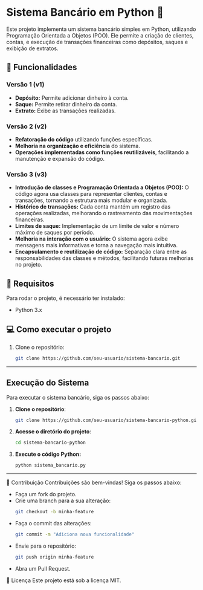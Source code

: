 # Sistema Bancário em Python 🏦

Este projeto implementa um sistema bancário simples em Python, utilizando Programação Orientada a Objetos (POO). Ele permite a criação de clientes, contas, e execução de transações financeiras como depósitos, saques e exibição de extratos.

## 🚀 Funcionalidades

### Versão 1 (v1)
- **Depósito:** Permite adicionar dinheiro à conta.
- **Saque:** Permite retirar dinheiro da conta.
- **Extrato:** Exibe as transações realizadas.

### Versão 2 (v2)
- **Refatoração do código** utilizando funções específicas.
- **Melhoria na organização e eficiência** do sistema.
- **Operações implementadas como funções reutilizáveis**, facilitando a manutenção e expansão do código.

### Versão 3 (v3)
- **Introdução de classes e Programação Orientada a Objetos (POO):** O código agora usa classes para representar clientes, contas e transações, tornando a estrutura mais modular e organizada.
- **Histórico de transações:** Cada conta mantém um registro das operações realizadas, melhorando o rastreamento das movimentações financeiras.
- **Limites de saque:** Implementação de um limite de valor e número máximo de saques por período.
- **Melhoria na interação com o usuário:** O sistema agora exibe mensagens mais informativas e torna a navegação mais intuitiva.
- **Encapsulamento e reutilização de código:** Separação clara entre as responsabilidades das classes e métodos, facilitando futuras melhorias no projeto.

## 📜 Requisitos
Para rodar o projeto, é necessário ter instalado:
- Python 3.x

## 💻 Como executar o projeto
1. Clone o repositório:
   ```bash
   git clone https://github.com/seu-usuario/sistema-bancario.git
---

## Execução do Sistema

Para executar o sistema bancário, siga os passos abaixo:

1. **Clone o repositório**:
   ```bash
   git clone https://github.com/seu-usuario/sistema-bancario-python.git

2. **Acesse o diretório do projeto**:
   ```bash
   cd sistema-bancario-python
   
3. **Execute o código Python:**
   ```bash
   python sistema_bancario.py

---

🤝 Contribuição
Contribuições são bem-vindas! Siga os passos abaixo:
- Faça um fork do projeto.
- Crie uma branch para a sua alteração:
   ```bash
   git checkout -b minha-feature

- Faça o commit das alterações:
   ```bash
   git commit -m "Adiciona nova funcionalidade"

- Envie para o repositório:
  ```bash
  git push origin minha-feature

- Abra um Pull Request.

📄 Licença
Este projeto está sob a licença MIT.

